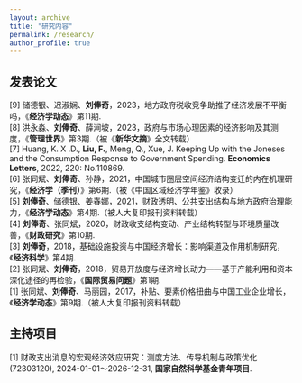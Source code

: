 ```yaml
---
layout: archive
title: "研究内容"
permalink: /research/
author_profile: true
---
```


<!--
{% if author.googlescholar %}
  You can also find my articles on <u><a href="{{author.googlescholar}}">my Google Scholar profile</a>.</u>
{% endif %}

{% include base_path %}

{% for post in site.research reversed %}
  {% include archive-single.html %}
{% endfor %}
-->

## 发表论文

[9] 储德银、迟淑娴、**刘俸奇**，2023，地方政府税收竞争助推了经济发展不平衡吗，《**经济学动态**》第11期.<br>
[8] 洪永淼、**刘俸奇**、薛涧坡，2023，政府与市场心理因素的经济影响及其测度，《**管理世界**》第3期.（被《**新华文摘**》全文转载）<br>
[7] Huang, K. X .D., **Liu, F.**, Meng, Q., Xue, J. Keeping Up with the Joneses and the Consumption Response to Government Spending. **Economics Letters**, 2022, 220: No.110869.<br>
[6] 张同斌、**刘俸奇**、孙静，2021，中国城市圈层空间经济结构变迁的内在机理研究，《**经济学（季刊）**》第6期.（被《中国区域经济学年鉴》收录）<br>
[5] **刘俸奇**、储德银、姜春娜，2021，财政透明、公共支出结构与地方政府治理能力，《**经济学动态**》第4期.（被人大复印报刊资料转载）<br>
[4] **刘俸奇**、张同斌，2020，财政收支结构变动、产业结构转型与环境质量改善，《**财政研究**》第10期.<br>
[3] **刘俸奇**，2018，基础设施投资与中国经济增长：影响渠道及作用机制研究，《**经济科学**》第4期.<br>
[2] 张同斌、**刘俸奇**，2018，贸易开放度与经济增长动力——基于产能利用和资本深化途径的再检验，《**国际贸易问题**》第1期.<br>
[1] 张同斌、**刘俸奇**、马丽园，2017，补贴、要素价格扭曲与中国工业企业增长，《**经济学动态**》第9期.（被人大复印报刊资料转载）<br>

## 主持项目
[1] 财政支出消息的宏观经济效应研究：测度方法、传导机制与政策优化(72303120), 2024-01-01～2026-12-31, **国家自然科学基金青年项目**.


